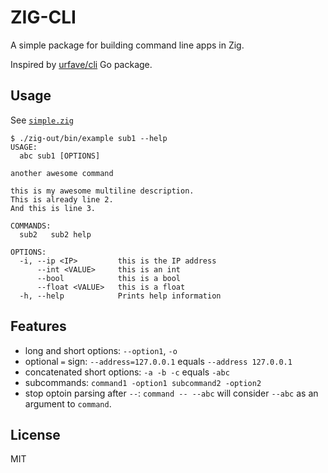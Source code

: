 # ZIG-CLI

A simple package for building command line apps in Zig.

Inspired by [urfave/cli](https://github.com/urfave/cli) Go package.

## Usage
See [`simple.zig`](./example/simple.zig)

```
$ ./zig-out/bin/example sub1 --help
USAGE:
  abc sub1 [OPTIONS]

another awesome command

this is my awesome multiline description.
This is already line 2.
And this is line 3.

COMMANDS:
  sub2   sub2 help

OPTIONS:
  -i, --ip <IP>         this is the IP address
      --int <VALUE>     this is an int
      --bool            this is a bool
      --float <VALUE>   this is a float
  -h, --help            Prints help information
```

## Features
* long and short options: `--option1`, `-o`
* optional `=` sign: `--address=127.0.0.1` equals `--address 127.0.0.1`
* concatenated short options: `-a -b -c` equals `-abc`
* subcommands: `command1 -option1 subcommand2 -option2`
* stop optoin parsing after `--`: `command -- --abc` will consider `--abc` as an argument to `command`.

## License
MIT